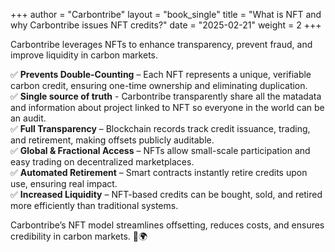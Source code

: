 +++
author = "Carbontribe"
layout = "book_single"
title = "What is NFT and why Carbontribe issues NFT credits?"
date = "2025-02-21"
weight = 2
+++

Carbontribe leverages NFTs to enhance transparency, prevent fraud, and improve liquidity in carbon markets.

✅ __Prevents Double-Counting__ – Each NFT represents a unique, verifiable carbon credit, ensuring one-time ownership and eliminating duplication.  
✅ __Single source of truth__ - Carbontribe transparently share all the matadata and information about project linked to NFT so everyone in the world can be an audit.  
✅ __Full Transparency__ – Blockchain records track credit issuance, trading, and retirement, making offsets publicly auditable.  
✅ __Global & Fractional Access__ – NFTs allow small-scale participation and easy trading on decentralized marketplaces.  
✅ __Automated Retirement__ – Smart contracts instantly retire credits upon use, ensuring real impact.  
✅ __Increased Liquidity__ – NFT-based credits can be bought, sold, and retired more efficiently than traditional systems.  

Carbontribe’s NFT model streamlines offsetting, reduces costs, and ensures credibility in carbon markets. 🚀🌍  
